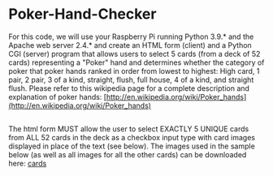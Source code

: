# Poker-Hand-Checker
For this code, we will use your Raspberry Pi running Python 3.9.* and the Apache web server 2.4.* and create an HTML form (client) and a Python CGI (server) program that allows users to select 5 cards (from a deck of 52 cards) representing a "Poker" hand and determines whether the category of poker that poker hands ranked in order from lowest to highest: High card, 1 pair, 2 pair, 3 of a kind, straight, flush, full house, 4 of a kind, and straight flush.
Please refer to this wikipedia page for a complete description and explanation of poker hands: [http://en.wikipedia.org/wiki/Poker_hands](http://en.wikipedia.org/wiki/Poker_hands)
##
The html form MUST allow the user to select EXACTLY 5 UNIQUE cards from ALL 52 cards in the deck as a checkbox input type with card images displayed in place of the text (see below). The images used in the sample below (as well as all images for all the other cards) can be downloaded here: [cards](https://github.com/DhruvalShah199/Poker-Hand-Checker/tree/main/Poker_hand_checker_codes/cards)
